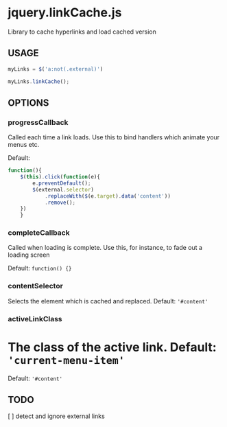 jquery.linkCache.js
===================

Library to cache hyperlinks and load cached version

## USAGE

```js
myLinks = $('a:not(.external)')

myLinks.linkCache();
```

## OPTIONS

### progressCallback

Called each time a link loads. Use this to bind handlers which animate your menus etc.

Default:

```js
function(){
	$(this).click(function(e){
		e.preventDefault();
		$(external.selector)
			.replaceWith($(e.target).data('content'))
			.remove();
	})
    }
```

### completeCallback

Called when loading is complete. Use this, for instance, to fade out a loading screen

Default: `function() {}`

### contentSelector

Selects the element which is cached and replaced. Default: `'#content'`

### activeLinkClass

The class of the active link. Default: `'current-menu-item'`
=======
Default: `'#content'`


## TODO

[ ] detect and ignore external links
